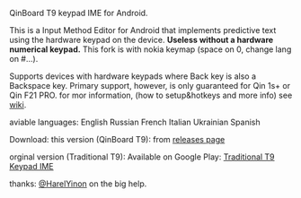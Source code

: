 QinBoard T9 keypad IME for Android.

This is a Input Method Editor for Android that implements predictive text using the hardware keypad on the device. **Useless without a hardware numerical keypad.**
This fork is with nokia keymap (space on 0, change lang on #...).

Supports devices with hardware keypads where Back key is also a Backspace key. Primary support, however, is only guaranteed for Qin 1s+ or Qin F21 PRO.
for mor information, (how to setup&hotkeys and more info) see [wiki](https://github.com/AshiVered/QinBoard-T9/wiki).

aviable languages:
English
Russian
French
Italian
Ukrainian
Spanish

Download:
this version (QinBoard T9):
from [releases page](https://github.com/AshiVered/QinBoard-T9/releases)

orginal version (Traditional T9):
Available on Google Play: [Traditional T9 Keypad IME](https://play.google.com/store/apps/details?id=org.nyanya.android.traditionalt9)

thanks:
[@HarelYinon](https://github.com/HarelYinon/) on the big help.


